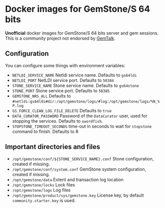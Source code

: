 # Docker images for GemStone/S 64 bits

**Unofficial** docker images for GemStone/S 64 bits server and gem sessions.
This is a community project not endorsed by [GemTalk](https://gemtalksystems.com).

## Configuration

You can configure some things with environment variables:

- `NETLDI_SERVICE_NAME` Netldi service name. Defaults to `gs64ldi`
- `NETLDI_PORT` NetLDI service port. Defaults to `50384`
- `STONE_SERVICE_NAME` Stone service name. Defaults to `gs64stone`
- `STONE_PORT` Stone service port. Defaults to `50385`
- `GEMSTONE_NRS_ALL` Defaults to `#netldi:gs64ldi#dir:/opt/gemstone/logs/#log:/opt/gemstone/logs/%N_%P.log`
- `GS_FORCE_CLEAN_LOG_FILE_DELETE` Defaults to `true`
- `DATA_CURATOR_PASSWORD` Password of the `DataCurator` user, used for stopping
  the services. Defaults to `swordfish`.
- `STOPSTONE_TIMEOUT_SECONDS` time-out in seconds to wait for `stopstone`
  command to finish. Defaults to 8

## Important directories and files

- `/opt/gemstone/conf/${STONE_SERVICE_NAME}.conf` Stone configuration, created
  if missing.
- `/opt/gemstone/conf/system.conf` GemStone system configuration, created if missing.
- `/opt/gemstone/data` Extent and transaction log location
- `/opt/gemstone/locks` Lock files
- `/opt/gemstone/logs` Log files
- `/opt/gemstone/product/sys/gemstone.key` License key, by default `community.starter.key`
  is used.

